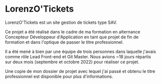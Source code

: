 # LorenzO'Tickets

LorenzO'Tickets est un site gestion de tickets type SAV.

Ce projet a été réalisé dans le cadre de ma formation en alternance Concepteur Développeur d'Application en tant que projet de fin de formation et dans l'optique de passer le titre professionnel.

Il a été mené à bien par une équipe de trois personnes dans laquelle j'avais comme rôle Lead Front-end et Git Master. Nous avions ~18 jours répartis sur deux mois (septembre et octobre 2022) pour réaliser ce projet.

Une copie de mon dossier de projet avec lequel j'ai passé et obtenu le titre professionnel est disponible pour plus d'informations.
